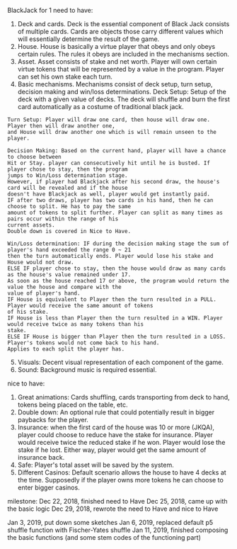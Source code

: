 BlackJack for 1
need to have:
  1. Deck and cards. Deck is the essential component of Black Jack consists of multiple cards.
  Cards are objects those carry different values which will essentially determine the result of
  the game.
  2. House. House is basically a virtue player that obeys and only obeys certain rules. The rules
  it obeys are included in the mechanisms section.
  3. Asset. Asset consists of stake and net worth. Player will own certain virtue tokens that will be
  represented by a value in the program. Player can set his own stake each turn.
  4. Basic mechanisms. Mechanisms consist of deck setup, turn setup, decision making and win/loss
  determinations.
    Deck Setup: Setup of the deck with a given value of decks. The deck will shuffle and burn the first
    card automatically as a costume of traditional black jack.

    Turn Setup: Player will draw one card, then house will draw one. Player then will draw another one,
    and House will draw another one which is will remain unseen to the player.

    Decision Making: Based on the current hand, player will have a chance to choose between
    Hit or Stay. player can consecutively hit until he is busted. If player chose to stay, then the program
    jumps to Win/Loss determination stage.
    However, if player had Blackjack after his second draw, the house's card will be revealed and if the house
    doesn't have Blackjack as well, player would get instantly paid.
    IF after two draws, player has two cards in his hand, then he can choose to split. He has to pay the same
    amount of tokens to split further. Player can split as many times as pairs occur within the range of his
    current assets.
    Double down is covered in Nice to Have.

    Win/Loss determination: IF during the decision making stage the sum of player's hand exceeded the range 0 ~ 21
    then the turn automatically ends. Player would lose his stake and House would not draw.
    ELSE IF player chose to stay, then the house would draw as many cards as the house's value remained under 17.
    As soon as the house reached 17 or above, the program would return the value the house and compare with the
    value of player's hand.
    IF House is equivalent to Player then the turn resulted in a PULL. Player would receive the same amount of tokens
    of his stake.
    IF House is less than Player then the turn resulted in a WIN. Player would receive twice as many tokens than his
    stake.
    ELSE IF House is bigger than Player then the turn resulted in a LOSS. Player's tokens would not come back to his hand.
    Applies to each split the player has.
  5. Visuals: Decent visual representation of each component of the game.
  6. Sound: Background music is required essential.

nice to have:
  1. Great animations: Cards shuffling, cards transporting from deck to hand, tokens being placed on the table, etc.
  2. Double down: An optional rule that could potentially result in bigger paybacks for the player.
  3. Insurance: when the first card of the house was 10 or more (JKQA), player could choose to reduce have the stake for insurance.
  Player would receive twice the reduced stake if he won. Player would lose the stake if he lost. Either way, player would get the
  same amount of insurance back.
  4. Safe: Player's total asset will be saved by the system.   
  5. Different Casinos: Default scenario allows the house to have 4 decks at the time. Supposedly if the player owns more
  tokens he can choose to enter bigger casinos.

milestone:
  Dec 22, 2018, finished need to Have
  Dec 25, 2018, came up with the basic logic
  Dec 29, 2018, rewrote the need to Have and nice to Have

  Jan 3, 2019, put down some sketches
  Jan 6, 2019, replaced default p5 shuffle function with Fischer-Yates shuffle
  Jan 11, 2019, finished composing the basic functions (and some stem codes of the functioning part)
